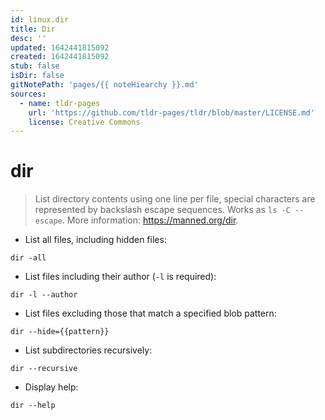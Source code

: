 ```yaml
---
id: linux.dir
title: Dir
desc: ''
updated: 1642441815092
created: 1642441815092
stub: false
isDir: false
gitNotePath: 'pages/{{ noteHiearchy }}.md'
sources:
  - name: tldr-pages
    url: 'https://github.com/tldr-pages/tldr/blob/master/LICENSE.md'
    license: Creative Commons
---
```

# dir

> List directory contents using one line per file, special characters are represented by backslash escape sequences.
> Works as `ls -C --escape`.
> More information: <https://manned.org/dir>.

- List all files, including hidden files:

`dir -all`

- List files including their author (`-l` is required):

`dir -l --author`

- List files excluding those that match a specified blob pattern:

`dir --hide={{pattern}}`

- List subdirectories recursively:

`dir --recursive`

- Display help:

`dir --help`


